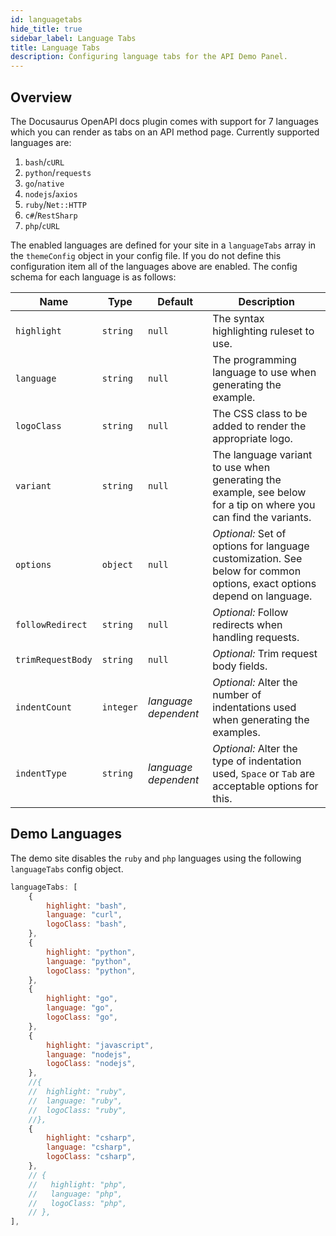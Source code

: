 ```yaml
---
id: languagetabs
hide_title: true
sidebar_label: Language Tabs
title: Language Tabs
description: Configuring language tabs for the API Demo Panel.
---
```


## Overview

The Docusaurus OpenAPI docs plugin comes with support for 7 languages which you can render as tabs on an API method page. Currently supported languages are:

1. `bash`/`cURL`
1. `python`/`requests`
1. `go`/`native`
1. `nodejs`/`axios`
1. `ruby`/`Net::HTTP`
1. `c#`/`RestSharp`
1. `php`/`cURL`

The enabled languages are defined for your site in a `languageTabs` array in the `themeConfig` object in your config file. If you do not define this configuration item all of the languages above are enabled. The config schema for each language is as follows:

| Name              | Type      | Default              | Description                                                                                                            |
| ----------------- | --------- | -------------------- | ---------------------------------------------------------------------------------------------------------------------- |
| `highlight`       | `string`  | `null`               | The syntax highlighting ruleset to use.                                                                                |
| `language`        | `string`  | `null`               | The programming language to use when generating the example.                                                           |
| `logoClass`       | `string`  | `null`               | The CSS class to be added to render the appropriate logo.                                                              |
| `variant`         | `string`  | `null`               | The language variant to use when generating the example, see below for a tip on where you can find the variants.       |
| `options`         | `object`  | `null`               | _Optional:_ Set of options for language customization. See below for common options, exact options depend on language. |
| `followRedirect`  | `string`  | `null`               | _Optional:_ Follow redirects when handling requests.                                                                   |
| `trimRequestBody` | `string`  | `null`               | _Optional:_ Trim request body fields.                                                                                  |
| `indentCount`     | `integer` | _language dependent_ | _Optional:_ Alter the number of indentations used when generating the examples.                                        |
| `indentType`      | `string`  | _language dependent_ | _Optional:_ Alter the type of indentation used, `Space` or `Tab` are acceptable options for this.                      |

## Demo Languages

The demo site disables the `ruby` and `php` languages using the following `languageTabs` config object.

```js
languageTabs: [
    {
        highlight: "bash",
        language: "curl",
        logoClass: "bash",
    },
    {
        highlight: "python",
        language: "python",
        logoClass: "python",
    },
    {
        highlight: "go",
        language: "go",
        logoClass: "go",
    },
    {
        highlight: "javascript",
        language: "nodejs",
        logoClass: "nodejs",
    },
    //{
    //  highlight: "ruby",
    //  language: "ruby",
    //  logoClass: "ruby",
    //},
    {
        highlight: "csharp",
        language: "csharp",
        logoClass: "csharp",
    },
    // {
    //   highlight: "php",
    //   language: "php",
    //   logoClass: "php",
    // },
],
```
